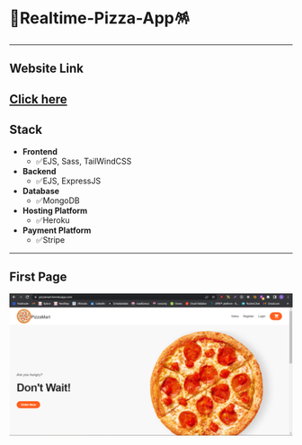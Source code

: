 # 🎉Realtime-Pizza-App🪅
------------------------------------------------------------
## Website Link

[Click here](https://pizzamart.herokuapp.com/)
------------------------------------------------------------
## Stack
- **Frontend**
  - ✅EJS, Sass, TailWindCSS
- **Backend**
  - ✅EJS, ExpressJS
- **Database**
  - ✅MongoDB
- **Hosting Platform**
  - ✅Heroku
- **Payment Platform**
  - ✅Stripe

------------------------------------------------------------
## First Page
<img src="./images/FirstPage.png" alt="one" />
